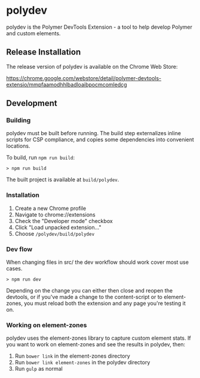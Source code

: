 # polydev

polydev is the Polymer DevTools Extension - a tool to help develop Polymer and
custom elements.

## Release Installation

The release version of polydev is available on the Chrome Web Store:

https://chrome.google.com/webstore/detail/polymer-devtools-extensio/mmpfaamodhhlbadloaibpocmcomledcg

## Development

### Building

polydev must be built before running. The build step externalizes inline scripts
for CSP compliance, and copies some dependencies into convenient locations.

To build, run `npm run build`:

    > npm run build

The built project is available at `build/polydev`.

### Installation

 1. Create a new Chrome profile
 2. Navigate to chrome://extensions
 3. Check the "Developer mode" checkbox
 4. Click "Load unpacked extension..."
 5. Choose `/polydev/build/polydev`

### Dev flow

When changing files in src/ the dev workflow should work cover most use cases.

    > npm run dev

Depending on the change you can either then close and reopen the devtools, or if
you've made a change to the content-script or to element-zones, you must reload
both the extension and any page you're testing it on.

### Working on element-zones

polydev uses the element-zones library to capture custom element stats. If you
want to work on element-zones and see the results in polydev, then:

 1. Run `bower link` in the element-zones directory
 2. Run `bower link element-zones` in the polydev directory
 3. Run `gulp` as normal
